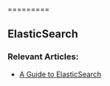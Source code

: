 =========

## ElasticSearch

### Relevant Articles: 
- [A Guide to ElasticSearch](http://www.baeldung.com/????????)
